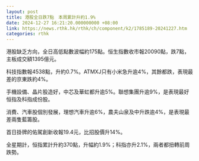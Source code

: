 ```yaml
---
layout: post
title: 港股全日跌7點　本周累計升約1.9%
date: 2024-12-27 16:21:20.000000000 +08:00
link: https://news.rthk.hk/rthk/ch/component/k2/1785189-20241227.htm
categories: rthk
---
```


港股缺乏方向，全日高低點數波幅約175點。恒生指數收市報20090點，跌7點，主板成交額1395億元。

科技指數報4538點，升約0.7%。ATMXJ只有小米急升逾4%，其餘都跌，表現最差的京東跌約4%。

手機設備、晶片股造好，中芯及華虹都升逾5%。聯想集團升逾9%，是表現最好恒指及科指成份股。

消費、汽車股個別發展，理想汽車升逾6%，農夫山泉及中升跌逾4%，是表現最差兩隻藍籌股。

首日掛牌的佑駕創新收報19.4元，比招股價升14%。

全星期計，恒指累計升約370點，升幅約1.9%；科指亦升2.1%，兩者都扭轉前周跌勢。
